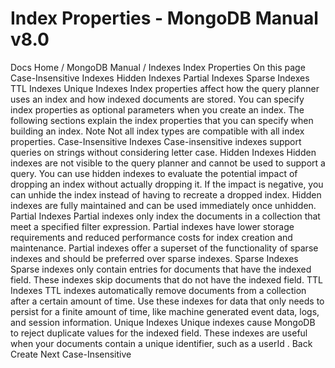 # Index Properties - MongoDB Manual v8.0


Docs Home / MongoDB Manual / Indexes Index Properties On this page Case-Insensitive Indexes Hidden Indexes Partial Indexes Sparse Indexes TTL Indexes Unique Indexes Index properties affect how the query planner uses an index and how
indexed documents are stored. You can specify index properties as
optional parameters when you create an index. The following sections explain the index properties that you can specify
when building an index. Note Not all index types are compatible with all index properties. Case-Insensitive Indexes Case-insensitive indexes support
queries on strings without considering letter case. Hidden Indexes Hidden indexes are not visible to the query planner and cannot be used
to support a query. You can use hidden indexes to evaluate the potential impact of dropping
an index without actually dropping it. If the impact is negative, you
can unhide the index instead of having to recreate a dropped index.
Hidden indexes are fully maintained and can be used immediately once
unhidden. Partial Indexes Partial indexes only index the documents in
a collection that meet a specified filter expression. Partial indexes
have lower storage requirements and reduced performance costs for index
creation and maintenance. Partial indexes offer a superset of the functionality of sparse indexes
and should be preferred over sparse indexes. Sparse Indexes Sparse indexes only contain entries for
documents that have the indexed field. These indexes skip documents that
do not have the indexed field. TTL Indexes TTL indexes automatically remove documents
from a collection after a certain amount of time. Use these indexes for
data that only needs to persist for a finite amount of time, like
machine generated event data, logs, and session information. Unique Indexes Unique indexes cause MongoDB to reject
duplicate values for the indexed field. These indexes are useful when
your documents contain a unique identifier, such as a userId . Back Create Next Case-Insensitive
